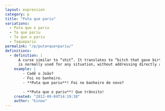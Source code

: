 ```yaml
---
layout: expression
category: p
title: "Puta que pariu"
variations:
  - Puta que o pariu
  - Ta que pariu
  - Ta que o pariu
  - Taquepariu
permalink: "/p/puta+que+pariu/"
definitions:
  - definition: |
      A curse similar to “shit”. It translates to “bitch that gave birth”, but
      is normally used for any situation, without addressing directly a person.
    example: |
        - Cadê o João?
        - Foi no banheiro.
        - **Puta que pariu**! Foi no banheiro de novo?
    
        - **Puta que o pariu**! Que trânsito!
    created: "2012-09-04T14:19:38"
    author: "kinow"
---
```

